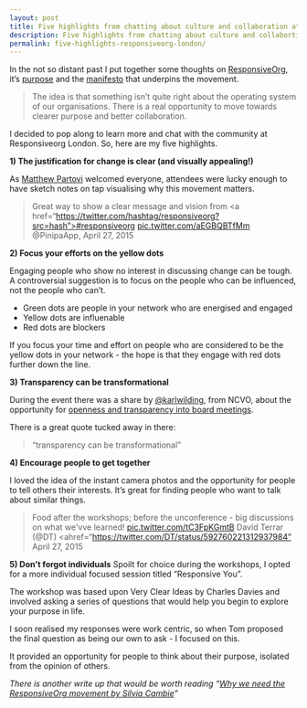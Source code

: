 ```yaml
---
layout: post
title: Five highlights from chatting about culture and collaboration at ResponsiveOrg London
description: Five highlights from chatting about culture and collabortion at ResponsiveOrg London
permalink: five-highlights-responsiveorg-london/
---
```

In the not so distant past I put together some thoughts on [ResponsiveOrg](http://blog.calumshep.com/better-collaboration-responsive-org/), it’s [purpose](http://www.responsive.org/aboutus/) and the [manifesto](http://www.responsive.org/manifesto/) that underpins the movement. 

> The idea is that something isn’t quite right about the operating system of our organisations. There is a real opportunity to move towards clearer purpose and better collaboration. 

I decided to pop along to learn more and chat with the community at Responsiveorg London. So, here are my five highlights.

**1) The justification for change is clear (and visually appealing!)**

As [Matthew Partovi](https://twitter.com/matthewpartovi) welcomed everyone, attendees were lucky enough to have sketch notes on tap visualising why this movement matters. 

> Great way to show a clear message and vision from <a href=“https://twitter.com/hashtag/responsiveorg?src=hash”>#responsiveorg</a> <a href=“http://t.co/aEGBQBTfMm”>pic.twitter.com/aEGBQBTfMm</a> @PinipaApp, April 27, 2015

**2) Focus your efforts on the yellow dots**

Engaging people who show no interest in discussing change can be tough. A controversial suggestion is to focus on the people who can be influenced, not the people who can’t. 

- Green dots are people in your network who are energised and engaged
- Yellow dots are influenable
- Red dots are blockers

If you focus your time and effort on people who are considered to be the yellow dots in your network - the hope is that they engage with red dots further down the line. 

**3) Transparency can be transformational**

During the event there was a share by [@karlwilding](https://twitter.com/karlwilding), from NCVO, about the opportunity for [openness and transparency into board meetings](http://blog.glasspockets.org/2015/04/wilding_pollock-23042015.html). 

There is a great quote tucked away in there:

> “transparency can be transformational”

**4) Encourage people to get together**

I loved the idea of the instant camera photos and the opportunity for people to tell others their interests. It’s great for finding people who want to talk about similar things.

> Food after the workshops; before the unconference - big discussions on what we'vve learned! <a href=“http://t.co/tC3FpKGmtB”>pic.twitter.com/tC3FpKGmtB</a> David Terrar (@DT) <ahref=“https://twitter.com/DT/status/592760221312937984”</a> April 27, 2015

**5) Don't forgot individuals**
Spoilt for choice during the workshops, I opted for a more individual focused session titled “Responsive You”. 

The workshop was based upon Very Clear Ideas by Charles Davies and involved asking a series of questions that would help you begin to explore your purpose in life. 

I soon realised my responses were work centric, so when Tom proposed the final question as being our own to ask - I focused on this. 

It provided an opportunity for people to think about their purpose, isolated from the opinion of others. 

*There is another write up that would be worth reading “[Why we need the ResponsiveOrg movement by Silvia Cambie](http://www.silviacambie.com/why-we-need-the-responsiveorg-movement/)”*